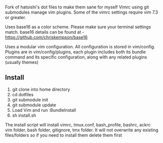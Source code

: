 Fork of hatoishi's dot files to make them sane for myself
Vimrc using git submodules manage vim
plugins.  Some of the vimrc settings require vim 7.3 or greater.

Uses base16 as a color scheme. Please make sure your terminal settings match.
base16 details can be found at - https://github.com/chriskempson/base16

Uses a modular vim configuration. All configuration is stored in vim/config.
Plugins are in vim/config/plugins, each plugin includes both its bundle 
command and its specific configuration, along with any related plugins
(usually themes)

## Install

1. git clone into home directory
2. cd dotfiles
3. git submodule init
4. git submodule update
5. Load Vim and run :BundleInstall
6. sh install.sh

The install script will install vimrc, tmux.conf, bash_profile, bashrc, ackrc
vim folder, bash folder, gitignore, tmx folder. It will not overwrite any
existing files/folders so if you need to install them delete them first
